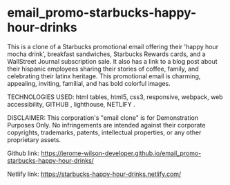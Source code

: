 # email_promo-starbucks-happy-hour-drinks

This is a clone of a Starbucks promotional email offering their 'happy hour mocha drink', breakfast sandwiches, Starbucks Rewards cards, and a WallStreet Journal subscription sale. It also has a link to a blog post about their hispanic employees sharing their stories of coffee, family, and celebrating their latinx heritage. This promotional email is charming, appealing, inviting, familial, and has bold colorful images.

TECHNOLOGIES USED: html tables, html5, css3, responsive, webpack, web accessibility, GITHUB , lighthouse, NETLIFY . 

DISCLAIMER: This corporation's "email clone" is for Demonstration Purposes Only. No infringements are intended against their corporate copyrights, trademarks, patents, intellectual properties, or any other proprietary assets.

Github link: https://jerome-wilson-developer.github.io/email_promo-starbucks-happy-hour-drinks/

Netlify link: https://starbucks-happy-hour-drinks.netlify.com/


